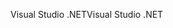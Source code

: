 <span data-ttu-id="3a8cb-101">Visual Studio .NET</span><span class="sxs-lookup"><span data-stu-id="3a8cb-101">Visual Studio .NET</span></span>